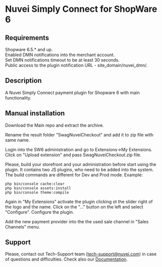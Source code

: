 # Nuvei Simply Connect for ShopWare 6

## Requirements
Shopware 6.5.* and up.  
Enabled DMN notifications into the merchant account.  
Set DMN notifications timeout to be at least 30 seconds.  
Public access to the plugin notification URL - site_domain/nuvei_dmn/.

## Description
A Nuvei Simply Connect payment plugin for Shopware 6 with main functionality.

## Manual installation
Download the Main repo and extract the archive.

Rename the result folder "SwagNuveiCheckout" and add it to zip file with same name.

Login into the SW6 administration and go to Extensions->My Extensions. Click on "Upload extension" and pass SwagNuveiCheckout.zip file.

Please, build your storefront and your administration before start using the plugin. It contains two JS plugins, who need to be added into the system. The build commands are different for Dev and Prod mode. Example:
```
php bin/console cache:clear
php bin/console assets:install
php bin/console theme:compile
```
Again in "My Extensions" activate the plugin clicking ot the slider right of the logo and the name. Click on the "..." button on the left and select "Configure". Configure the plugin.

Add the new payment provider into the the used sale channel in "Sales Channels" menu.

## Support
Please, contact out Tech-Support team (tech-support@nuvei.com) in case of questions and difficulties. Check also our [Documentation](https://docs.nuvei.com/documentation/plugins-docs/shopware-6/).